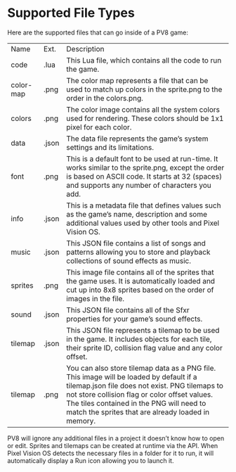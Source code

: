 # Supported File Types

Here are the supported files that can go inside of a PV8 game:

<table>
  <tr>
    <td>Name</td>
    <td>Ext.</td>
    <td>Description</td>
  </tr>
  <tr>
    <td>code</td>
    <td>.lua</td>
    <td>This Lua file, which contains all the code to run the game.</td>
  </tr>
  <tr>
    <td>color-map</td>
    <td>.png</td>
    <td>The color map represents a file that can be used to match up colors in the sprite.png to the order in the colors.png.</td>
  </tr>
  <tr>
    <td>colors</td>
    <td>.png</td>
    <td>The color image contains all the system colors used for rendering. These colors should be 1x1 pixel for each color.</td>
  </tr>
  <tr>
    <td>data</td>
    <td>.json</td>
    <td>The data file represents the game’s system settings and its limitations.</td>
  </tr>
  <tr>
    <td>font</td>
    <td>.png</td>
    <td>This is a default font to be used at run-time. It works similar to the sprite.png, except the order is based on ASCII code. It starts at 32 (spaces) and supports any number of characters you add.</td>
  </tr>
  <tr>
    <td>info</td>
    <td>.json</td>
    <td>This is a metadata file that defines values such as the game’s name, description and some additional values used by other tools and Pixel Vision OS.</td>
  </tr>
  <tr>
    <td>music</td>
    <td>.json</td>
    <td>This JSON file contains a list of songs and patterns allowing you to store and playback collections of sound effects as music.</td>
  </tr>
  <tr>
    <td>sprites</td>
    <td>.png</td>
    <td>This image file contains all of the sprites that the game uses. It is automatically loaded and cut up into 8x8 sprites based on the order of images in the file. </td>
  </tr>
  <tr>
    <td>sound</td>
    <td>.json</td>
    <td>This JSON file contains all of the Sfxr properties for your game’s sound effects.</td>
  </tr>
  <tr>
    <td>tilemap</td>
    <td>.json</td>
    <td>This JSON file represents a tilemap to be used in the game. It includes objects for each tile, their sprite ID, collision flag value and any color offset.</td>
  </tr>
  <tr>
    <td>tilemap</td>
    <td>.png</td>
    <td>You can also store tilemap data as a PNG file. This image will be loaded by default if a tilemap.json file does not exist. PNG tilemaps to not store collision flag or color offset values. The tiles contained in the PNG will need to match the sprites that are already loaded in memory.</td>
  </tr>
</table>


PV8 will ignore any additional files in a project it doesn’t know how to open or edit. Sprites and tilemaps can be created at runtime via the API. When Pixel Vision OS detects the necessary files in a folder for it to run, it will automatically display a Run icon allowing you to launch it.


